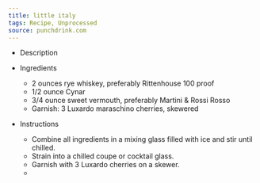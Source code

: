 ```yaml
---
title: little italy
tags: Recipe, Unprocessed
source: punchdrink.com
---
```

- Description

- Ingredients
  - 2 ounces rye whiskey, preferably Rittenhouse 100 proof
  - 1/2 ounce Cynar
  - 3/4 ounce sweet vermouth, preferably Martini & Rossi Rosso
  - Garnish: 3 Luxardo maraschino cherries, skewered
- Instructions
  - Combine all ingredients in a mixing glass filled with ice and stir until chilled.
  - Strain into a chilled coupe or cocktail glass.
  - Garnish with 3 Luxardo cherries on a skewer.
  - 

